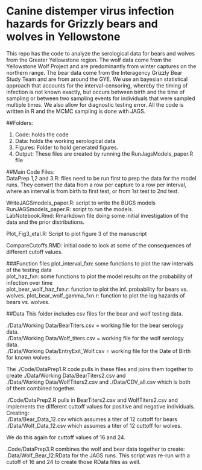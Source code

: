 # Canine distemper virus infection hazards for Grizzly bears and wolves in Yellowstone

This repo has the code to analyze the serological data for bears and wolves from the Greater Yellowstone region. The wolf data come from the Yellowstone Wolf Project and are predominantly from winter captures on the northern range. The bear data come from the Interagency Grizzly Bear Study Team and are from around the GYE. We use an bayesian statistical approach that accounts for the interval-censoring, whereby the timing of infection is not known exactly, but occurs between birth and the time of sampling or between two sampling events for individuals that were sampled multiple times. We also allow for diagnostic testing error. All the code is written in R and the MCMC sampling is done with JAGS.

##Folders:   
1. Code: holds the code  
2. Data: holds the working serological data  
3. Figures: Folder to hold generated figures. 
4. Output: These files are created by running the RunJagsModels_paper.R file  

##Main Code Files:   
DataPrep 1,2 and 3.R: files need to be run first to prep the data for the model runs. They convert the data from a row per capture to a row per interval, where an interval is from birth to first test, or from 1st test to 2nd test.   

WriteJAGSmodels_paper.R: script to write the BUGS models  
RunJAGSmodels_paper.R: script to run the models.   
LabNotebook.Rmd: Rmarkdown file doing some initial investigation of the data and the prior distributions.  

Plot_Fig3_etal.R: Script to plot figure 3 of the manuscript

CompareCutoffs.RMD: initial code to look at some of the consequences of different cutoff values.

###Function files
plot_interval_fxn: some functions to plot the raw intervals of the testing data  
plot_haz_fxn: some functions to plot the model results on the probability of infection over time  
plot_bear_wolf_haz_fxn.r: function to plot the inf. probability for bears vs. wolves. 
plot_bear_wolf_gamma_fxn.r: function to plot the log hazards of bears vs. wolves.  

##Data
This folder includes csv files for the bear and wolf testing data.  

./Data/Working Data/BearTiters.csv = working file for the bear serology data.  
./Data/Working Data/Wolf_titers.csv = working file for the wolf serology data.  
./Data/Working Data/EntryExit_Wolf.csv = working file for the Date of Birth for known wolves.  

The ./Code/DataPrep1.R code pulls in these files and joins them together to create 
./Data/Working Data/BearTiters2.csv and  
./Data/Working Data/WolfTiters2.csv and
./Data/CDV_all.csv which is both of them combined together. 

./Code/DataPrep2.R pulls in BearTiters2.csv and WolfTiters2.csv and implements the different cuttoff values for positive and negative individuals. Creating:   
./Data/Bear_Data_12.csv which assumes a titer of 12 cuttoff for bears
./Data/Wolf_Data_12.csv which assumes a titer of 12 cuttoff for wolves. 

We do this again for cuttoff values of 16 and 24. 

.Code/DataPrep3.R combines the wolf and bear data together to create:  
.Data/Wolf_Bear_12.RData for the JAGS runs. This script was re-run with a cutoff of 16 and 24 to create those RData files as well.  

